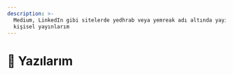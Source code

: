 ```yaml
---
description: >-
  Medium, LinkedIn gibi sitelerde yedhrab veya yemreak adı altında yayınladığım
  kişisel yayınlarım
---
```


# 📖 Yazılarım

